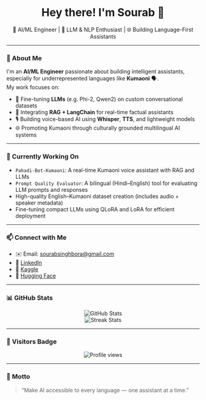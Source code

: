<h1 align="center">Hey there! I'm Sourab 👋</h1>
<p align="center">
  🤖 AI/ML Engineer | 🧠 LLM & NLP Enthusiast | 🌐 Building Language-First Assistants  
</p>

---

### 🚀 About Me

I'm an **AI/ML Engineer** passionate about building intelligent assistants, especially for underrepresented languages like **Kumaoni** 🗣️.  
My work focuses on:

- 🧠 Fine-tuning **LLMs** (e.g. Phi-2, Qwen2) on custom conversational datasets  
- 🔗 Integrating **RAG + LangChain** for real-time factual assistants  
- 🎙️ Building voice-based AI using **Whisper**, **TTS**, and lightweight models  
- 🌐 Promoting Kumaoni through culturally grounded multilingual AI systems  

---

### 🌱 Currently Working On

- `Pahadi-Bot-Kumaoni`: A real-time Kumaoni voice assistant with RAG and LLMs  
- `Prompt Quality Evaluator`: A bilingual (Hindi–English) tool for evaluating LLM prompts and responses  
- High-quality English–Kumaoni dataset creation (includes audio + speaker metadata)  
- Fine-tuning compact LLMs using QLoRA and LoRA for efficient deployment  

---

### 📫 Connect with Me

- ✉️ Email: sourabsinghbora@gmail.com  
- 🔗 [LinkedIn](https://www.linkedin.com/in/sourabsinghbora/)  
- 🧠 [Kaggle](https://www.kaggle.com/sourabsinghbora)  
- 🤗 [Hugging Face](https://huggingface.co/sourabsb)  

---

### 📊 GitHub Stats

<p align="center">
  <img src="https://github-readme-stats.vercel.app/api?username=SourabSB&show_icons=true&theme=radical" alt="GitHub Stats" />
  <br/>
  <img src="https://github-readme-streak-stats.herokuapp.com/?user=SourabSB&theme=radical" alt="Streak Stats" />
</p>

---

### 🧮 Visitors Badge

<p align="center">
  <img src="https://komarev.com/ghpvc/?username=SourabSB&style=flat-square&color=blue" alt="Profile views"/>
</p>

---

### 🎯 Motto

> “Make AI accessible to every language — one assistant at a time.”  
